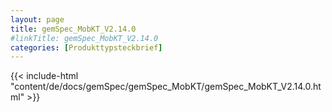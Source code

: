 ```yaml
---
layout: page
title: gemSpec_MobKT_V2.14.0
#linkTitle: gemSpec_MobKT_V2.14.0
categories: [Produkttypsteckbrief]
---
```

{{< include-html "content/de/docs/gemSpec/gemSpec_MobKT/gemSpec_MobKT_V2.14.0.html" >}}